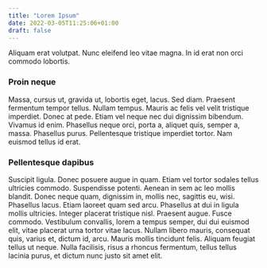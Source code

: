 ```yaml
---
title: "Lorem Ipsum"
date: 2022-03-05T11:25:06+01:00
draft: false
---
```


Aliquam erat volutpat.  Nunc eleifend leo vitae magna.  In id erat non orci commodo lobortis.

<!--more-->

### Proin neque

Massa, cursus ut, gravida ut, lobortis eget, lacus.  Sed
diam.  Praesent fermentum tempor tellus.  Nullam tempus.  Mauris ac
felis vel velit tristique imperdiet.  Donec at pede.  Etiam vel neque
nec dui dignissim bibendum.  Vivamus id enim.  Phasellus neque orci,
porta a, aliquet quis, semper a, massa.  Phasellus purus.
Pellentesque tristique imperdiet tortor.  Nam euismod tellus id erat.

### Pellentesque dapibus 

Suscipit ligula.  Donec posuere augue in quam.  Etiam vel tortor
sodales tellus ultricies commodo.  Suspendisse potenti.  Aenean in sem
ac leo mollis blandit.  Donec neque quam, dignissim in, mollis nec,
sagittis eu, wisi.  Phasellus lacus.  Etiam laoreet quam sed arcu.
Phasellus at dui in ligula mollis ultricies.  Integer placerat
tristique nisl.  Praesent augue.  Fusce commodo.  Vestibulum
convallis, lorem a tempus semper, dui dui euismod elit, vitae placerat
urna tortor vitae lacus.  Nullam libero mauris, consequat quis, varius
et, dictum id, arcu.  Mauris mollis tincidunt felis.  Aliquam feugiat
tellus ut neque.  Nulla facilisis, risus a rhoncus fermentum, tellus
tellus lacinia purus, et dictum nunc justo sit amet elit.


